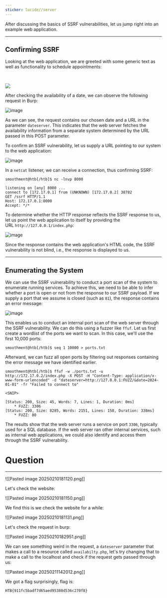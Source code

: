 ```yaml
---
sticker: lucide//server
---
```

After discussing the basics of SSRF vulnerabilities, let us jump right into an example web application.

---

## Confirming SSRF

Looking at the web application, we are greeted with some generic text as well as functionality to schedule appointments:

   

![](https://academy.hackthebox.com/storage/modules/145/ssrf/ssrf_identify_1.png)

After checking the availability of a date, we can observe the following request in Burp:

![image](https://academy.hackthebox.com/storage/modules/145/ssrf/ssrf_identify_2.png)

As we can see, the request contains our chosen date and a URL in the parameter `dateserver`. This indicates that the web server fetches the availability information from a separate system determined by the URL passed in this POST parameter.

To confirm an SSRF vulnerability, let us supply a URL pointing to our system to the web application:

![image](https://academy.hackthebox.com/storage/modules/145/ssrf/ssrf_identify_3.png)

In a `netcat` listener, we can receive a connection, thus confirming SSRF:

```shell-session
smoothment@htb[/htb]$ nc -lnvp 8000

listening on [any] 8000 ...
connect to [172.17.0.1] from (UNKNOWN) [172.17.0.2] 38782
GET /ssrf HTTP/1.1
Host: 172.17.0.1:8000
Accept: */*
```

To determine whether the HTTP response reflects the SSRF response to us, let us point the web application to itself by providing the URL `http://127.0.0.1/index.php`:

![image](https://academy.hackthebox.com/storage/modules/145/ssrf/ssrf_identify_4.png)

Since the response contains the web application's HTML code, the SSRF vulnerability is not blind, i.e., the response is displayed to us.

---

## Enumerating the System

We can use the SSRF vulnerability to conduct a port scan of the system to enumerate running services. To achieve this, we need to be able to infer whether a port is open or not from the response to our SSRF payload. If we supply a port that we assume is closed (such as `81`), the response contains an error message:

![image](https://academy.hackthebox.com/storage/modules/145/ssrf/ssrf_identify_5.png)

This enables us to conduct an internal port scan of the web server through the SSRF vulnerability. We can do this using a fuzzer like `ffuf`. Let us first create a wordlist of the ports we want to scan. In this case, we'll use the first 10,000 ports:

```shell-session
smoothment@htb[/htb]$ seq 1 10000 > ports.txt
```

Afterward, we can fuzz all open ports by filtering out responses containing the error message we have identified earlier.


```shell-session
smoothment@htb[/htb]$ ffuf -w ./ports.txt -u http://172.17.0.2/index.php -X POST -H "Content-Type: application/x-www-form-urlencoded" -d "dateserver=http://127.0.0.1:FUZZ/&date=2024-01-01" -fr "Failed to connect to"

<SNIP>

[Status: 200, Size: 45, Words: 7, Lines: 1, Duration: 0ms]
    * FUZZ: 3306
[Status: 200, Size: 8285, Words: 2151, Lines: 158, Duration: 338ms]
    * FUZZ: 80
```

The results show that the web server runs a service on port `3306`, typically used for a SQL database. If the web server ran other internal services, such as internal web applications, we could also identify and access them through the SSRF vulnerability.

# Question
----

![[Pasted image 20250210181120.png]]

Let's check the website:

![[Pasted image 20250210181150.png]]

We find this is we check the website for a while:

![[Pasted image 20250210181131.png]]

Let's check the request in burp:

![[Pasted image 20250210182951.png]]

We can see something weird in the request, a `dateserver` parameter that makes a call to a resource called `availabilty.php`, let's try changing that to make a call to the localhost and check if the request gets passed through us:

![[Pasted image 20250211142012.png]]


We got a flag surprisingly, flag is: 

```
HTB{911fc5badf7d65aed95380d536c270f8}
```
